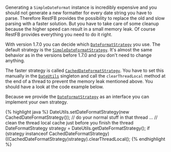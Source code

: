 Generating a `SimpleDateFormat` instance is incredibly expensive and you should not generate a new formatter for every date string you have to parse. Therefore RestFB provides the possibility to replace the old and slow parsing with a faster solution. But you have to take care of some cleanup because the higher speed can result in a small memory leak. Of course RestFB provides everything you need to do it right.

With version 1.7.0 you can decide which <a target="_blank" href="/javadoc/com/restfb/util/DateFormatStrategy.html">`DateFormatStrategy`</a> you use. The default strategy is the <a target="_blank" href="/javadoc/com/restfb/util/SimpleDateFormatStrategy.html">`SimpleDateFormatStrategy`</a>. It's almost the same behavior as in the versions before 1.7.0 and you don't need to change anything.

The faster strategy is called <a target="_blank" href="/javadoc/com/restfb/util/CachedDateFormatStrategy.html">`CachedDateFormatStrategy`</a>. You have to set this manually in the <a target="_blank" href="/javadoc/com/restfb/util/DateUtils.html">`DateUtils`</a> singleton and call the `clearThreadLocal` method at the end of a thread to prevent the memory leak mentioned above. You should have a look at the code example below.

Because we provide the <a target="_blank" href="/javadoc/com/restfb/util/DateFormatStrategy.html">`DateFormatStrategy`</a> as an interface you can implement your own strategy.

{% highlight java %}
DateUtils.setDateFormatStrategy(new CachedDateFormatStrategy());
// do your normal stuff in that thread
...
// clean the thread local cache just before you finish the thread
DateFormatStrategy strategy = DateUtils.getDateFormatStrategy();
if (strategy instanceof CachedDateFormatStrategy)
  ((CachedDateFormatStrategy)strategy).clearThreadLocal();
{% endhighlight %}
